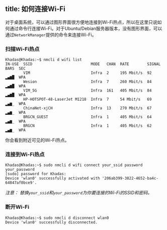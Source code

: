 title: 如何连接Wi-Fi
---

对于桌面系统，可以通过图形界面很方便地连接到Wi-Fi热点，所以在这里只说如何通过命令行连接Wi-Fi。对于Ubuntu/Debian服务器版本，没有图形界面，可以通过`NetworkManager`提供的命令来连接Wi-Fi。

### 扫描Wi-Fi热点
```
Khadas@Khadas:~$ nmcli d wifi list
IN-USE  SSID                          MODE   CHAN  RATE        SIGNAL  BARS  SEC
        VIM                           Infra  2     195 Mbit/s  92      ▂▄▆█  WPA
        Wesion                        Infra  7     260 Mbit/s  84      ▂▄▆█  WPA
        VIM_5G                        Infra  161   405 Mbit/s  84      ▂▄▆█  WPA
        HP-HOTSPOT-48-LaserJet M1218  Infra  7     54 Mbit/s   69      ▂▄▆_  WPA
        ChinaNet-xjCH                 Infra  13    270 Mbit/s  67      ▂▄▆_  WPA
        BRGCN_GUEST                   Infra  1     405 Mbit/s  64      ▂▄▆_  WPA
        BRGCN                         Infra  1     405 Mbit/s  62      ▂▄▆_  WPA
```
你会看到附近可见的Wi-Fi热点。

### 连接到Wi-Fi热点
```
Khadas@Khadas:~$ sudo nmcli d wifi connect your_ssid password your_password
[sudo] password for Khadas:
Device 'wlan0' successfully activated with '206ab399-3822-4652-ba4c-64847af0bce9'.
```
*注意： 替换`your_ssid`和`your_password`为你要连接的Wi-Fi的SSID和密码。*

### 断开Wi-Fi
```
Khadas@Khadas:~$ sudo nmcli d disconnect wlan0
Device 'wlan0' successfully disconnected.
```
